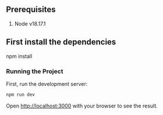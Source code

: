 ## Prerequisites
1) Node v18.17.1
## First install the dependencies
npm install

### Running the Project
First, run the development server:

```bash
npm run dev
```

Open [http://localhost:3000](http://localhost:3000) with your browser to see the result.
